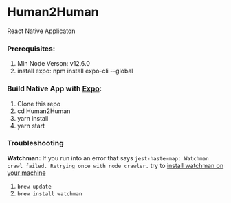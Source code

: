 # Human2Human
React Native Applicaton

### Prerequisites:

1. Min Node Verson: v12.6.0
2. install expo: npm install expo-cli --global

### Build Native App with [Expo](https://expo.io/features):

1. Clone this repo 
2. cd Human2Human
3. yarn install
4. yarn start

### Troubleshooting
**Watchman:**
If you run into an error that says
`jest-haste-map: Watchman crawl failed. Retrying once with node crawler.`
try to [install watchman on your machine](https://facebook.github.io/watchman/docs/install.html#build-install)
1. `brew update`
2. `brew install watchman`

